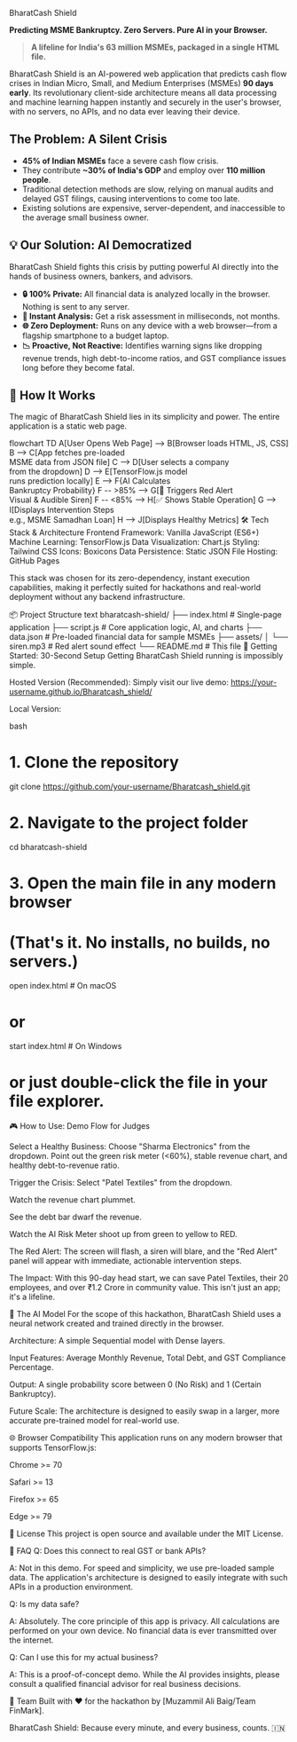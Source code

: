  BharatCash Shield

**Predicting MSME Bankruptcy. Zero Servers. Pure AI in your Browser.**

> **A lifeline for India's 63 million MSMEs, packaged in a single HTML file.**

BharatCash Shield is an AI-powered web application that predicts cash flow crises in Indian Micro, Small, and Medium Enterprises (MSMEs) **90 days early**. Its revolutionary client-side architecture means all data processing and machine learning happen instantly and securely in the user's browser, with no servers, no APIs, and no data ever leaving their device.

##  The Problem: A Silent Crisis

-   **45% of Indian MSMEs** face a severe cash flow crisis.
-   They contribute **~30% of India's GDP** and employ over **110 million people**.
-   Traditional detection methods are slow, relying on manual audits and delayed GST filings, causing interventions to come too late.
-   Existing solutions are expensive, server-dependent, and inaccessible to the average small business owner.

## 💡 Our Solution: AI Democratized

BharatCash Shield fights this crisis by putting powerful AI directly into the hands of business owners, bankers, and advisors.

-   **🔒 100% Private:** All financial data is analyzed locally in the browser. Nothing is sent to any server.
-   **🚀 Instant Analysis:** Get a risk assessment in milliseconds, not months.
-   **🌐 Zero Deployment:** Runs on any device with a web browser—from a flagship smartphone to a budget laptop.
-   **📉 Proactive, Not Reactive:** Identifies warning signs like dropping revenue trends, high debt-to-income ratios, and GST compliance issues long before they become fatal.

## 🧠 How It Works

The magic of BharatCash Shield lies in its simplicity and power. The entire application is a static web page.

flowchart TD
    A[User Opens Web Page] --> B[Browser loads HTML, JS, CSS]
    B --> C[App fetches pre-loaded<br>MSME data from JSON file]
    C --> D[User selects a company<br>from the dropdown]
    D --> E[TensorFlow.js model<br>runs prediction locally]
    E --> F{AI Calculates<br>Bankruptcy Probability}
    F -- >85% --> G[🚨 Triggers Red Alert<br>Visual & Audible Siren]
    F -- <85% --> H[✅ Shows Stable Operation]
    G --> I[Displays Intervention Steps<br>e.g., MSME Samadhan Loan]
    H --> J[Displays Healthy Metrics]
🛠️ Tech Stack & Architecture
Frontend Framework: Vanilla JavaScript (ES6+)
Machine Learning: TensorFlow.js
Data Visualization: Chart.js
Styling: Tailwind CSS
Icons: Boxicons
Data Persistence: Static JSON File
Hosting: GitHub Pages

This stack was chosen for its zero-dependency, instant execution capabilities, making it perfectly suited for hackathons and real-world deployment without any backend infrastructure.

📦 Project Structure
text
bharatcash-shield/
├── index.html          # Single-page application
├── script.js           # Core application logic, AI, and charts
├── data.json           # Pre-loaded financial data for sample MSMEs
├── assets/
│   └── siren.mp3       # Red alert sound effect
└── README.md           # This file
🚀 Getting Started: 30-Second Setup
Getting BharatCash Shield running is impossibly simple.

Hosted Version (Recommended):
Simply visit our live demo: https://your-username.github.io/Bharatcash_shield/

Local Version:

bash
# 1. Clone the repository
git clone https://github.com/your-username/Bharatcash_shield.git

# 2. Navigate to the project folder
cd bharatcash-shield

# 3. Open the main file in any modern browser
# (That's it. No installs, no builds, no servers.)
open index.html # On macOS
# or
start index.html # On Windows
# or just double-click the file in your file explorer.  


🎮 How to Use: Demo Flow for Judges


Select a Healthy Business: Choose "Sharma Electronics" from the dropdown. Point out the green risk meter (<60%), stable revenue chart, and healthy debt-to-revenue ratio.

Trigger the Crisis: Select "Patel Textiles" from the dropdown.

Watch the revenue chart plummet.

See the debt bar dwarf the revenue.

Watch the AI Risk Meter shoot up from green to yellow to RED.

The Red Alert: The screen will flash, a siren will blare, and the "Red Alert" panel will appear with immediate, actionable intervention steps.

The Impact: With this 90-day head start, we can save Patel Textiles, their 20 employees, and over ₹1.2 Crore in community value. This isn't just an app; it's a lifeline.

🧪 The AI Model
For the scope of this hackathon, BharatCash Shield uses a neural network created and trained directly in the browser.

Architecture: A simple Sequential model with Dense layers.

Input Features: Average Monthly Revenue, Total Debt, and GST Compliance Percentage.

Output: A single probability score between 0 (No Risk) and 1 (Certain Bankruptcy).

Future Scale: The architecture is designed to easily swap in a larger, more accurate pre-trained model for real-world use.

🌐 Browser Compatibility
This application runs on any modern browser that supports TensorFlow.js:

Chrome >= 70

Safari >= 13

Firefox >= 65

Edge >= 79

📄 License
This project is open source and available under the MIT License.

🙋 FAQ
Q: Does this connect to real GST or bank APIs?

A: Not in this demo. For speed and simplicity, we use pre-loaded sample data. The application's architecture is designed to easily integrate with such APIs in a production environment.

Q: Is my data safe?

A: Absolutely. The core principle of this app is privacy. All calculations are performed on your own device. No financial data is ever transmitted over the internet.

Q: Can I use this for my actual business?

A: This is a proof-of-concept demo. While the AI provides insights, please consult a qualified financial advisor for real business decisions.

👥 Team
Built with ❤️ for the hackathon by [Muzammil Ali Baig/Team FinMark].


BharatCash Shield: Because every minute, and every business, counts. 🇮🇳
